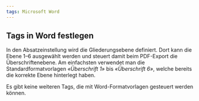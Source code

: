 ```yaml
---
tags: Microsoft Word
---
```


## Tags in Word festlegen
In den Absatzeinstellung wird die Gliederungsebene definiert. Dort kann die Ebene 1–6 ausgewählt werden und steuert damit beim PDF-Export die Überschriftenebene. Am einfachsten verwendet man die Standardformatvorlagen _«Überschrift 1»_ bis _«Überschrift 6»_, welche bereits die korrekte Ebene hinterlegt haben.

Es gibt keine weiteren Tags, die mit Word-Formatvorlagen gesteuert werden können.

